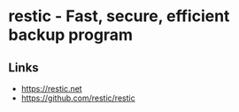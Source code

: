 # restic - Fast, secure, efficient backup program

## Links
- https://restic.net
- https://github.com/restic/restic
